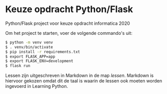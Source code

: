 # Keuze opdracht Python/Flask
Python/Flask project voor keuze opdracht informatica 2020

Om het project te starten, voer de volgende commando's uit:
```bash
$ python -m venv venv
$ . venv/bin/activate
$ pip install -r requirements.txt
$ export FLASK_APP=app
$ export FLASK_ENV=development
$ flask run
```

Lessen zijn uitgeschreven in Markdown in de map _lessen_. Markdown is hiervoor gekozen omdat dit de taal is waarin de lessen ook moeten worden ingevoerd in Learning Python.